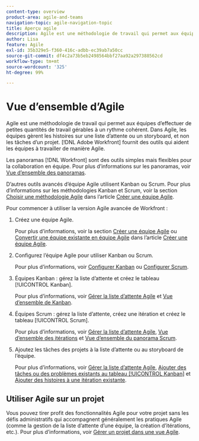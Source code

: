 ```yaml
---
content-type: overview
product-area: agile-and-teams
navigation-topic: agile-navigation-topic
title: Aperçu agile
description: Agile est une méthodologie de travail qui permet aux équipes d’effectuer de petites quantités de travail gérables à un rythme cohérent. Dans Agile, les équipes gèrent les histoires sur une liste d’attente ou un storyboard, et non les tâches d’un projet. [!DNL Adobe Workfront]  fournit des outils qui aident les équipes à travailler de manière Agile.
author: Lisa
feature: Agile
exl-id: 35b329e5-f360-416c-adbb-ec39ab7a50cc
source-git-commit: df4c2a73b5eb2498564bbf27aa92a297388562cd
workflow-type: tm+mt
source-wordcount: '325'
ht-degree: 99%

---
```


# Vue d’ensemble d’Agile

Agile est une méthodologie de travail qui permet aux équipes d’effectuer de petites quantités de travail gérables à un rythme cohérent. Dans Agile, les équipes gèrent les histoires sur une liste d’attente ou un storyboard, et non les tâches d’un projet. [!DNL Adobe Workfront] fournit des outils qui aident les équipes à travailler de manière Agile.

Les panoramas [!DNL Workfront] sont des outils simples mais flexibles pour la collaboration en équipe. Pour plus d’informations sur les panoramas, voir [Vue d’ensemble des panoramas](../agile/boards-overview.md).

D’autres outils avancés d’équipe Agile utilisent Kanban ou Scrum. Pour plus d’informations sur les méthodologies Kanban et Scrum, voir la section [Choisir une méthodologie Agile](../agile/get-started-with-agile-in-workfront/create-an-agile-team.md#deciding) dans l’article [Créer une équipe Agile](../agile/get-started-with-agile-in-workfront/create-an-agile-team.md).

Pour commencer à utiliser la version Agile avancée de Workfront :

1. Créez une équipe Agile.

   Pour plus d’informations, voir la section [Créer une équipe Agile](../agile/get-started-with-agile-in-workfront/create-an-agile-team.md/#create-an-agile-team-1) ou [Convertir une équipe existante en équipe Agile](../agile/get-started-with-agile-in-workfront/create-an-agile-team.md#converting-an-existing-team-into-an-agaile-team) dans l’article [Créer une équipe Agile](../agile/get-started-with-agile-in-workfront/create-an-agile-team.md).

1. Configurez l’équipe Agile pour utiliser Kanban ou Scrum.

   Pour plus d’informations, voir [Configurer Kanban](../agile/get-started-with-agile-in-workfront/configure-kanban.md) ou [Configurer Scrum](../agile/get-started-with-agile-in-workfront/configure-scrum.md).

1. Équipes Kanban : gérez la liste d’attente et créez le tableau [!UICONTROL Kanban].

   Pour plus d’informations, voir [Gérer la liste d’attente Agile](../agile/work-in-an-agile-environment/manage-the-agile-backlog.md) et [Vue d’ensemble de Kanban](../agile/use-kanban-in-an-agile-team/kanban-overview.md).

1. Équipes Scrum : gérez la liste d’attente, créez une itération et créez le tableau [!UICONTROL Scrum].

   Pour plus d’informations, voir [Gérer la liste d’attente Agile](../agile/work-in-an-agile-environment/manage-the-agile-backlog.md), [Vue d’ensemble des itérations](../agile/use-scrum-in-an-agile-team/iterations/iterations-overview.md) et [Vue d’ensemble du panorama Scrum](../agile/use-scrum-in-an-agile-team/scrum-board/scrum-board-overview.md).

1. Ajoutez les tâches des projets à la liste d’attente ou au storyboard de l’équipe.

   Pour plus d’informations, voir [Gérer la liste d’attente Agile](../agile/work-in-an-agile-environment/manage-the-agile-backlog.md), [Ajouter des tâches ou des problèmes existants au tableau [!UICONTROL Kanban]](../agile/use-kanban-in-an-agile-team/add-existing-tasks-or-issues-to-the-kanban-board.md) et [Ajouter des histoires à une itération existante](../agile/use-scrum-in-an-agile-team/iterations/add-stories-to-existing-iteration.md).

## Utiliser Agile sur un projet

Vous pouvez tirer profit des fonctionnalités Agile pour votre projet sans les défis administratifs qui accompagnent généralement les pratiques Agile (comme la gestion de la liste d’attente d’une équipe, la création d’itérations, etc.). Pour plus d’informations, voir [Gérer un projet dans une vue Agile](/help/quicksilver/manage-work/projects/manage-projects/manage-projects-in-agile-view.md).
